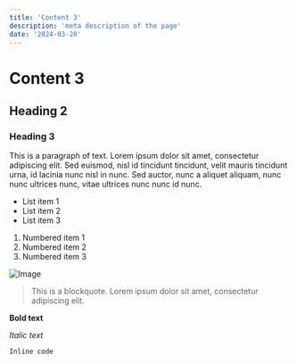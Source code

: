 ```yaml
---
title: 'Content 3'
description: 'meta description of the page'
date: '2024-03-20'
---
```


# Content 3

## Heading 2

### Heading 3

This is a paragraph of text. Lorem ipsum dolor sit amet, consectetur adipiscing elit. Sed euismod, nisl id tincidunt tincidunt, velit mauris tincidunt urna, id lacinia nunc nisl in nunc. Sed auctor, nunc a aliquet aliquam, nunc nunc ultrices nunc, vitae ultrices nunc nunc id nunc.

- List item 1
- List item 2
- List item 3

1. Numbered item 1
2. Numbered item 2
3. Numbered item 3

![Image](https://example.com/image.jpg)

> This is a blockquote. Lorem ipsum dolor sit amet, consectetur adipiscing elit.

**Bold text**

*Italic text*

`Inline code`
